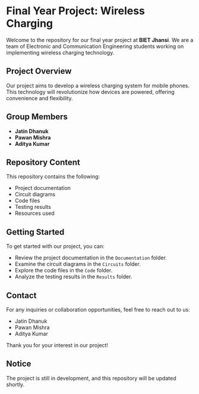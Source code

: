 # Final Year Project: Wireless Charging

Welcome to the repository for our final year project at **BIET Jhansi**. We are a team of Electronic and Communication Engineering students working on implementing wireless charging technology.

## Project Overview

Our project aims to develop a wireless charging system for mobile phones. This technology will revolutionize how devices are powered, offering convenience and flexibility.

## Group Members

- **Jatin Dhanuk**
- **Pawan Mishra**
- **Aditya Kumar**

## Repository Content

This repository contains the following:
- Project documentation
- Circuit diagrams
- Code files
- Testing results
- Resources used

## Getting Started

To get started with our project, you can:
- Review the project documentation in the `Documentation` folder.
- Examine the circuit diagrams in the `Circuits` folder.
- Explore the code files in the `Code` folder.
- Analyze the testing results in the `Results` folder.

## Contact

For any inquiries or collaboration opportunities, feel free to reach out to us:
- Jatin Dhanuk
- Pawan Mishra
- Aditya Kumar 

Thank you for your interest in our project!

## Notice

The project is still in development, and this repository will be updated shortly.

